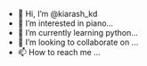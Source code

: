 - 👋 Hi, I’m @kiarash_kd
- 👀 I’m interested in piano...
- 🌱 I’m currently learning python...
- 💞️ I’m looking to collaborate on ...
- 📫 How to reach me ...

<!---
kiarashdelavar/kiarashdelavar is a ✨ special ✨ repository because its `README.md` (this file) appears on your GitHub profile.
You can click the Preview link to take a look at your changes.
--->
